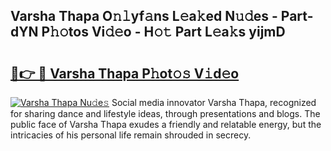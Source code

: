 ## Varsha Thapa O𝚗𝚕yf𝚊ns L𝚎a𝚔ed N𝚞𝚍es - Part-dYN P𝚑𝚘tos Vi𝚍𝚎o - H𝚘𝚝 Part L𝚎a𝚔s yijmD

# <h2><a href="http://kff4kwc.oniu.top/?m=Varsha+Thapa">🔗👉 🔴 Varsha Thapa P𝚑ot𝚘𝚜 V𝚒d𝚎o</a></h2>

[![Varsha Thapa Nu𝚍e𝚜](https://i.imgur.com/0qMVB7G.gif)](http://kff4kwc.oniu.top/?m=Varsha+Thapa)
Social media innovator Varsha Thapa, recognized for sharing dance and lifestyle ideas, through presentations and blogs. The public face of Varsha Thapa exudes a friendly and relatable energy, but the intricacies of his personal life remain shrouded in secrecy.  
